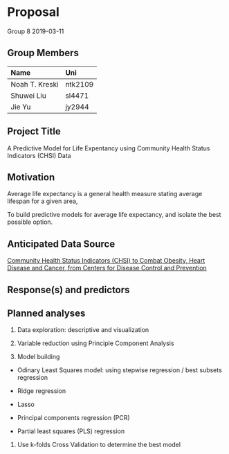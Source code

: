 Proposal
================
Group 8
2019-03-11

Group Members
-------------

| Name           | Uni     |
|:---------------|:--------|
| Noah T. Kreski | ntk2109 |
| Shuwei Liu     | sl4471  |
| Jie Yu         | jy2944  |

Project Title
-------------

A Predictive Model for Life Expentancy using Community Health Status Indicators (CHSI) Data

Motivation
----------

Average life expectancy is a general health measure stating average lifespan for a given area,

To build predictive models for average life expectancy, and isolate the best possible option.

Anticipated Data Source
-----------------------

[Community Health Status Indicators (CHSI) to Combat Obesity, Heart Disease and Cancer, from Centers for Disease Control and Prevention](https://healthdata.gov/dataset/community-health-status-indicators-chsi-combat-obesity-heart-disease-and-cancer)

Response(s) and predictors
--------------------------

Planned analyses
----------------

1.  Data exploration: descriptive and visualization

2.  Variable reduction using Principle Component Analysis

3.  Model building

-   Odinary Least Squares model: using stepwise regression / best subsets regression

-   Ridge regression

-   Lasso

-   Principal components regression (PCR)

-   Partial least squares (PLS) regression

1.  Use k-folds Cross Validation to determine the best model
